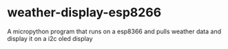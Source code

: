 # weather-display-esp8266
A micropython program that runs on a esp8366 and pulls weather data and display it on a i2c oled display
